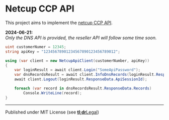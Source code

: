 # Netcup CCP API

This project aims to implement the [netcup CCP API].


**2024-06-21:**    
_Only the DNS API is provided, the reseller API will follow some time soon._


```csharp
uint customerNumer = 12345;
string apiKey = "12345678901234567890123456789012";

using (var client = new NetcupApiClient(customerNumber, apiKey))
{
	var loginResult = await client.Login("SomeApiPassword");
	var dnsRecordsResult = await client.InfoDnsRecords(loginResult.ResponseData.ApiSessionId);
	await client.Logout(loginResult.ResponseData.ApiSessionId);

	foreach (var record in dnsRecordsResult.ResponseData.Records)
		Console.WriteLine(record);
}
```


---

Published under MIT License (see [**tl;dr**Legal])

[netcup CCP API]: https://helpcenter.netcup.com/de/wiki/general/unsere-api/
[Endpoint]: https://ccp.netcup.net/run/webservice/servers/endpoint.php
[**tl;dr**Legal]: https://www.tldrlegal.com/license/mit-license
